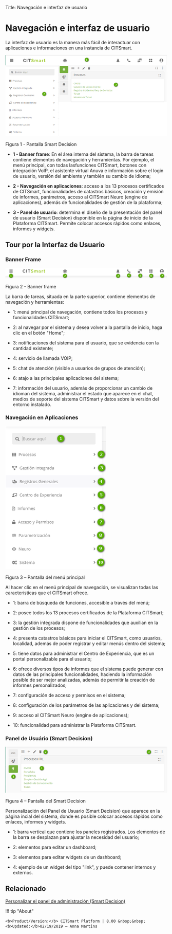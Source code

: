 Title: Navegación e interfaz de usuario
# Navegación e interfaz de usuario

La interfaz de usuario es la manera más fácil de interactuar con 
aplicaciones e informaciones en una instancia de CITSmart.

![Página inicial CITsmart](images/navigation-1.png)

Figura 1 - Pantalla Smart Decision

-   **1 - Banner frame**: En el área interna del sistema, la barra de tareas contiene elementos de navegación y herramientas. Por           ejemplo, el menú principal, con todas lasfunciones CITSmart, botones con integración VoIP, el asistente virtual Anuva e información     sobre el login de usuario, versión del ambiente y también su cambio de idioma;

-   **2 - Navegación en aplicaciones**: acceso a los 13 procesos certificados de
    CITSmart, funcionalidades de catastros básicos, creación y emisión de informes,
    parámetros, acceso al CITSmart Neuro (engine de aplicaciones), además de
    funcionalidades de gestión de la plataforma;

-   **3 - Panel de usuario**: determina el diseño de la presentación del panel de usuario (Smart Decision) disponible en la página de       inicio de la Plataforma CITSmart. Permite colocar accesos rápidos como enlaces, informes y widgets.

## Tour por la Interfaz de Usuario
 

### Banner Frame

![banner frame](images/navigation-2.png)

Figura 2 - Banner frame

La barra de tareas, situada en la parte superior, contiene elementos de navegación y
herramientas:

-   1: menú principal de navegación, contiene todos los procesos y funcionalidades CITSmart;

-   2: al navegar por el sistema y desea volver a la pantalla de inicio, haga clic 
    en el botón "Home";

-   3: notificaciones del sistema para el usuario, que se evidencia con la cantidad existente;

-   4: servicio de llamada VOIP;

-   5: chat de atención (visible a usuarios de grupos de atención);

-   6: atajo a las principales aplicaciones del sistema;

-   7: información del usuario, además de proporcionar un cambio de idioman del sistema, administrar el estado que aparece en el chat,       medios de soporte del sistema CITSmart y datos sobre la versión del entorno instalado.

### Navegación en Aplicaciones

![menú principal](images/navigation-3.png)

Figura 3 – Pantalla del menú principal

Al hacer clic en el menú principal de navegación, se visualizan todas las
características que el CITSmart ofrece.

-   1: barra de búsqueda de funciones, accesible a través del menú;

-   2: posee todos los 13 procesos certificados de la Plataforma CITSmart;

-   3: la gestión integrada dispone de funcionalidades que auxilian en la gestión de los procesos;

-   4: presenta catastros básicos para iniciar el CITSmart, como usuarios, localidad, además de poder registrar y editar menús dentro       del sistema;

-   5: tiene datos para administrar el Centro de Experiencia, que es un portal personalizable para el usuario;

-   6: ofrece diversos tipos de informes que el sistema puede generar con datos de las principales funcionalidades, haciendo la             información posible de ser mejor analizadas, además de permitir la creación de informes personalizados;

-   7: configuración de acceso y permisos en el sistema;

-   8: configuración de los parámetros de las aplicaciones y del sistema;

-   9: acceso al CITSmart Neuro (engine de aplicaciones);

-   10: funcionalidad para administrar la Plataforma CITSmart.

### Panel de Usuário (Smart Decision)

![smart decision](images/navigation-4.png)

Figura 4 – Pantalla del Smart Decision

Personalización del Panel de Usuario (Smart Decision) que aparece en la página
incial del sistema, donde es posible colocar accesos rápidos como enlaces,
informes y widgets.

-   1: barra vertical que contiene los paneles registrados. Los elementos de la barra se desplazan para ajustar la necesidad del usuario;

-   2: elementos para editar un dashboard;

-   3: elementos para editar widgets de un dashboard;

-   4: ejemplo de un widget del tipo "link", y puede contener internos y externos.


Relacionado
----------

[Personalizar el panel de administración (Smart Decision)](/es-es/citsmart-platform-8/additional-features/reports/create/dashboard-customize-management-panel-smart-decision.html)



!!! tip "About"

    <b>Product/Version:</b> CITSmart Platform | 8.00 &nbsp;&nbsp;
    <b>Updated:</b>02/19/2019 – Anna Martins

